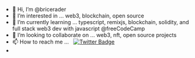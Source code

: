 - 👋 Hi, I’m @bricerader
- 👀 I’m interested in ... web3, blockchain, open source
- 🌱 I’m currently learning ...  typescript, remixjs, blockchain, solidity, and full stack web3 dev with javascript @freeCodeCamp
- 💞️ I’m looking to collaborate on ... web3, nft, open source projects
- 📫 How to reach me ... &nbsp; [![Twitter Badge](https://img.shields.io/badge/-bricerader-blue?style=flat&logo=Twitter&logoColor=white)](https://twitter.com/bricerader)
- 

<!---
bricerader/bricerader is a ✨ special ✨ repository because its `README.md` (this file) appears on your GitHub profile.
You can click the Preview link to take a look at your changes.
--->
